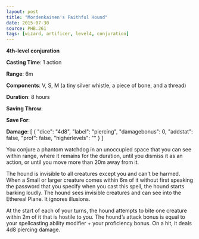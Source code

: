 ```yaml
---
layout: post
title: "Mordenkainen's Faithful Hound"
date: 2015-07-30
source: PHB.261
tags: [wizard, artificer, level4, conjuration]
---
```


**4th-level conjuration**

**Casting Time**: 1 action

**Range**: 6m

**Components**: V, S, M (a tiny silver whistle, a piece of bone, and a thread)

**Duration**: 8 hours

**Saving Throw**:

**Save For**:

**Damage**: [ { "dice": "4d8", "label": "piercing", "damagebonus": 0, "addstat": false, "prof": false, "higherlevels": "" } ]

You conjure a phantom watchdog in an unoccupied space that you can see within range, where it remains for the duration, until you dismiss it as an action, or until you move more than 20m away from it.

The hound is invisible to all creatures except you and can't be harmed. When a Small or larger creature comes within 6m of it without first speaking the password that you specify when you cast this spell, the hound starts barking loudly. The hound sees invisible creatures and can see into the Ethereal Plane. It ignores illusions.

At the start of each of your turns, the hound attempts to bite one creature within 2m of it that is hostile to you. The hound’s attack bonus is equal to your spellcasting ability modifier + your proficiency bonus. On a hit, it deals 4d8 piercing damage.
